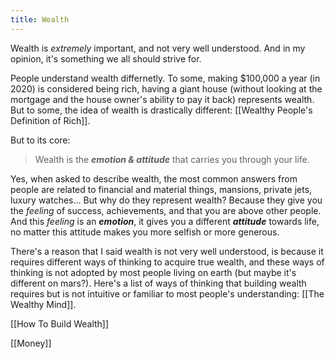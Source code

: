 ```yaml
---
title: Wealth
---
```


Wealth is *extremely* important, and not very well understood. And in my opinion, it's something we all should strive for.

People understand wealth differnetly. To some, making $100,000 a year (in 2020) is considered being rich, having a giant house (without looking at the mortgage and the house owner's ability to pay it back) represents wealth. But to some, the idea of wealth is drastically different: [[Wealthy People's Definition of Rich]].

But to its core:

> Wealth is the ***emotion & attitude*** that carries you through your life.

Yes, when asked to describe wealth, the most common answers from people are related to financial and material things, mansions, private jets, luxury watches... But why do they represent wealth? Because they give you the *feeling* of success, achievements, and that you are above other people. And this *feeling* is an ***emotion***, it gives you a different ***attitude*** towards life, no matter this attitude makes you more selfish or more generous.

There's a reason that I said wealth is not very well understood, is because it requires different ways of thinking to acquire true wealth, and these ways of thinking is not adopted by most people living on earth (but maybe it's different on mars?). Here's a list of ways of thinking that building wealth requires but is not intuitive or familiar to most people's understanding: [[The Wealthy Mind]].

[[How To Build Wealth]]

[[Money]]
